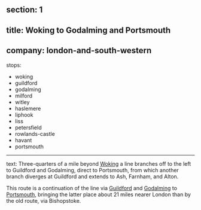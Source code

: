 ﻿section: 1
----
title: Woking to Godalming and Portsmouth
----
company: london-and-south-western
----
stops:
- woking
- guildford
- godalming
- milford
- witley
- haslemere
- liphook
- liss
- petersfield
- rowlands-castle
- havant
- portsmouth
----
text: Three-quarters of a mile beyond [Woking](/stations/woking) a line branches off to the left to Guildford and Godalming, direct to Portsmouth, from which another branch diverges at Guildford and extends to Ash, Farnham, and Alton.

This route is a continuation of the line via [Guildford](/stations/guildford) and [Godalming](/stations/godalming) to [Portsmouth](/stations/portsmouth), bringing the latter place about 21 miles nearer London than by the old route, via Bishopstoke.
